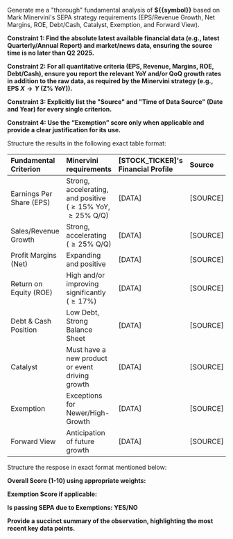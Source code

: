 Generate me a "thorough" fundamental analysis of **${{symbol}}** based on Mark Minervini's SEPA strategy requirements (EPS/Revenue Growth, Net Margins, ROE, Debt/Cash, Catalyst, Exemption, and Forward View).

**Constraint 1: Find the absolute latest available financial data (e.g., latest Quarterly/Annual Report) and market/news data, ensuring the source time is no later than Q2 2025.**

**Constraint 2: For all quantitative criteria (EPS, Revenue, Margins, ROE, Debt/Cash), ensure you report the relevant YoY and/or QoQ growth rates in addition to the raw data, as required by the Minervini strategy (e.g., EPS $X \to Y$ (Z% YoY)).**

**Constraint 3: Explicitly list the "Source" and "Time of Data Source" (Date and Year) for every single criterion.**

**Constraint 4: Use the “Exemption” score only when applicable and provide a clear justification for its use.**

Structure the results in the following exact table format:

| Fundamental Criterion | Minervini requirements | [STOCK\_TICKER]'s Financial Profile | Source | Time of Data Source | SEPA PASS/FAIL | Score (1-10) |
| :--- | :--- | :--- | :--- | :--- | :--- | :--- |
| Earnings Per Share (EPS) | Strong, accelerating, and positive ($\ge15\%$ YoY, $\ge25\%$ Q/Q) | \[DATA] | \[SOURCE] | \[DATE/YEAR] | \[PASS/FAIL] | \[SCORE] |
| Sales/Revenue Growth | Strong, accelerating ($\ge25\%$ Q/Q) | \[DATA] | \[SOURCE] | \[DATE/YEAR] | \[PASS/FAIL] | \[SCORE] |
| Profit Margins (Net) | Expanding and positive | \[DATA] | \[SOURCE] | \[DATE/YEAR] | \[PASS/FAIL] | \[SCORE] |
| Return on Equity (ROE) | High and/or improving significantly ($\ge17\%$) | \[DATA] | \[SOURCE] | \[DATE/YEAR] | \[PASS/FAIL] | \[SCORE] |
| Debt & Cash Position | Low Debt, Strong Balance Sheet | \[DATA] | \[SOURCE] | \[DATE/YEAR] | \[PASS/FAIL] | \[SCORE] |
| Catalyst | Must have a new product or event driving growth | \[DATA] | \[SOURCE] | \[DATE/YEAR] | \[PASS/FAIL] | \[SCORE] |
| Exemption | Exceptions for Newer/High-Growth | \[DATA] | \[SOURCE] | \[DATE/YEAR] | \[PASS/FAIL] | \[SCORE] |
| Forward View | Anticipation of future growth | \[DATA] | \[SOURCE] | \[DATE/YEAR] | \[PASS/FAIL] | \[SCORE] |

Structure the respose in exact format mentioned below:

**Overall Score (1-10) using appropriate weights:**

**Exemption Score if applicable:**

**Is passing SEPA due to Exemptions: YES/NO**

**Provide a succinct summary of the observation, highlighting the most recent key data points.**